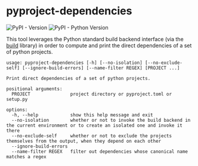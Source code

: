 # pyproject-dependencies

![PyPI - Version](https://img.shields.io/pypi/v/pyproject-dependencies?logo=pypi&logoColor=gold)
![PyPI - Python Version](https://img.shields.io/pypi/pyversions/pyproject-dependencies?logo=python&logoColor=gold)

This tool leverages the Python standard build backend interface (via the
[build](https://pypi.org/project/build) library) in order to compute and print the
direct dependencies of a set of python projects.

    usage: pyproject-dependencies [-h] [--no-isolation] [--no-exclude-self] [--ignore-build-errors] [--name-filter REGEX] [PROJECT ...]

    Print direct dependencies of a set of python projects.

    positional arguments:
      PROJECT               project directory or pyproject.toml or setup.py

    options:
      -h, --help            show this help message and exit
      --no-isolation        whether or not to invoke the build backend in the current environment or to create an isolated one and invoke it there
      --no-exclude-self     whether or not to exclude the projects themselves from the output, when they depend on each other
      --ignore-build-errors
      --name-filter REGEX   filter out dependencies whose canonical name matches a regex
